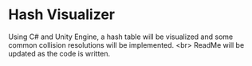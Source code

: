 
# Hash Visualizer

Using C# and Unity Engine, a hash table will be visualized and some common collision resolutions will be implemented.
<br\>
ReadMe will be updated as the code is written.
